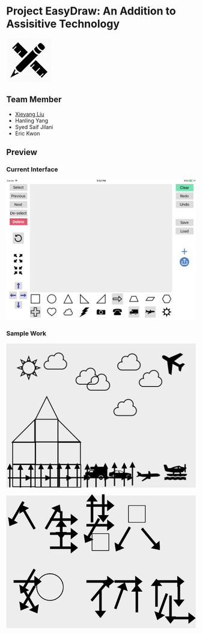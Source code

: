 # Project EasyDraw: An Addition to Assisitive Technology

![App Icon](./preview/icon.png)

## Team Member
- [Xieyang Liu](http://lxieyang.github.io)
- Hanling Yang
- Syed Saif Jilani
- Eric Kwon

## Preview

### Current Interface
![Preview Image](./preview/preview.png)


### Sample Work
![Sample Work](./preview/pic1.jpg)

![Sample Work](./preview/pic2.jpg)
